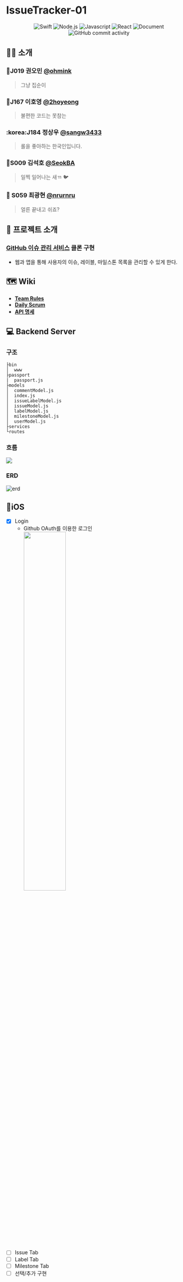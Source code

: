 # IssueTracker-01

<p align="middle">
    <img alt="Swift" src="https://img.shields.io/badge/swift-v5.3-orange?logo=swift">
    <img alt="Node.js" src="https://img.shields.io/badge/node.js-v12.18.3-cf?logo=node.js)">
    <img alt="Javascript" src="https://img.shields.io/badge/javascript-ES6+-yellow?logo=javascript">
    <img alt="React" src="https://img.shields.io/badge/react-0.0.0-blue?logo=react">
    <img alt="Document" src="https://img.shields.io/badge/document-yes-important">
    <img alt="GitHub commit activity" src="https://img.shields.io/github/commit-activity/w/boostcamp-2020/IssueTracker-01">
</p>

## 👩‍💻 소개

### 🧙J019 권오민 [@ohmink](https://github.com/ohmink)
> 그냥 집순이 
### 🧐J167 이호영 [@2hoyeong](https://github.com/2hoyeong)
> 불편한 코드는 못참는
### :korea:J184 정상우 [@sangw3433](https://github.com/sangw3433)
> 롤을 좋아하는 한국인입니다. 
### :apple:S009 김석호 [@SeokBA](https://github.com/SeokBA)
>  일찍 일어나는 새ㄲ :bird: 
### 🛌 S059 최광현  [@nrurnru](https://github.com/nrurnru)
> 얼른 끝내고 쉬죠?

## :construction_worker: 프로젝트 소개 
### [GitHub 이슈 관리 서비스](https://github.com/issues) 클론 구현
- 웹과 앱을 통해 사용자의 이슈, 레이블, 마일스톤 목록을 관리할 수 있게 한다.



## :world_map: Wiki

* [**Team Rules**](https://github.com/boostcamp-2020/IssueTracker-01/wiki/Rules)
* [**Daily Scrum**](https://github.com/boostcamp-2020/IssueTracker-01/wiki/Daily-Scrum)
* [**API 명세**](https://github.com/boostcamp-2020/IssueTracker-01/wiki/API-%EB%AA%85%EC%84%B8)


##  :computer: Backend Server
### 구조
```
├bin
│  www
├passport
|  passport.js
├models
│  commentModel.js
│  index.js
│  issueLabelModel.js
│  issueModel.js
│  labelModel.js
│  milestoneModel.js
│  userModel.js
├services
└routes
```
### 흐름
![](https://i.imgur.com/UTtN70S.png)


### ERD
![erd](https://i.ibb.co/BfJdjGX/erd.png)

## :apple:iOS
- [x] Login
    - Github OAuth를 이용한 로그인  
    <img width="50%" src="https://user-images.githubusercontent.com/45285737/97650166-754af880-1a9c-11eb-87e0-2b548163696f.gif"></img>  
- [ ] Issue Tab
- [ ] Label Tab
- [ ] Milestone Tab
- [ ] 선택/추가 구현
